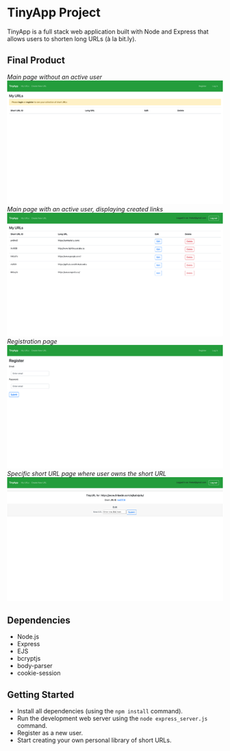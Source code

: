# TinyApp Project

TinyApp is a full stack web application built with Node and Express that allows users to shorten long URLs (à la bit.ly).

## Final Product
*Main page without an active user*
!["Main page without an active user"](docs/main-page-no-user.png)
*Main page with an active user, displaying created links*
!["Main page with an active user, displaying created links"](docs/user-urls-page.png)
*Registration page*
!["Registration page"](docs/registration-page.png)
*Specific short URL page where user owns the short URL*
!["Specific short URL page where user owns the short URL"](docs/user-shorturl.png)
## Dependencies

- Node.js
- Express
- EJS
- bcryptjs
- body-parser
- cookie-session


## Getting Started

- Install all dependencies (using the `npm install` command).
- Run the development web server using the `node express_server.js` command.
- Register as a new user.
- Start creating your own personal library of short URLs.
